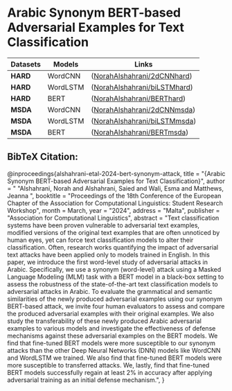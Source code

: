 # Arabic Synonym BERT-based Adversarial Examples for Text Classification






|    Datasets     |     Models    |      Links     |
|---------------- | ------------- | -------------- |
|     **HARD**    |    WordCNN    | ([NorahAlshahrani/2dCNNhard](https://huggingface.co/NorahAlshahrani/2dCNNhard))  |
|     **HARD**    |   WordLSTM    | ([NorahAlshahrani/biLSTMhard](https://huggingface.co/NorahAlshahrani/biLSTMhard))|
|     **HARD**    |     BERT      | ([NorahAlshahrani/BERThard](https://huggingface.co/NorahAlshahrani/BERThard))    |
|     **MSDA**    |   WordCNN     | ([NorahAlshahrani/2dCNNmsda](https://huggingface.co/NorahAlshahrani/2dCNNmsda))  |           
|     **MSDA**    |   WordLSTM    | ([NorahAlshahrani/biLSTMmsda](https://huggingface.co/NorahAlshahrani/biLSTMmsda))|
|     **MSDA**    |     BERT      | ([NorahAlshahrani/BERTmsda](https://huggingface.co/NorahAlshahrani/BERTmsda))    |




## BibTeX Citation:
@inproceedings{alshahrani-etal-2024-bert-synonym-attack,
    title = "{Arabic Synonym BERT-based Adversarial Examples for Text Classification}",
    author = " "Alshahrani, Norah  and Alshahrani, Saied  and Wali, Esma  and Matthews, Jeanna ",
    booktitle = "Proceedings of the 18th Conference of the European Chapter of the Association for Computational Linguistics: Student Research Workshop",
    month = March,
    year = "2024",
    address = "Malta",
    publisher = "Association for Computational Linguistics",
    abstract = "Text classification systems have been proven vulnerable to adversarial text examples, modified versions of the original text examples that are often unnoticed by human eyes, yet can force text classification models to alter their classification. Often, research works quantifying the impact of adversarial text attacks have been applied only to models trained in English. In this paper, we introduce the first word-level study of adversarial attacks in Arabic. Specifically, we use a synonym (word-level) attack using a Masked Language Modeling (MLM) task with a BERT model in a black-box setting to assess the robustness of the state-of-the-art text classification models to adversarial attacks in Arabic. To evaluate the grammatical and semantic similarities of the newly produced adversarial examples using our synonym BERT-based attack, we invite four human evaluators to assess and compare the produced adversarial examples with their original examples. We also study the transferability of these newly produced Arabic adversarial examples to various models and investigate the effectiveness of defense mechanisms against these adversarial examples on the BERT models. We find that fine-tuned BERT models were more susceptible to our synonym attacks than the other Deep Neural Networks (DNN) models like WordCNN and WordLSTM we trained. We also find that fine-tuned BERT models were more susceptible to transferred attacks. We, lastly, find that fine-tuned BERT models successfully regain at least 2% in accuracy after applying adversarial training as an initial defense mechanism.",
}
